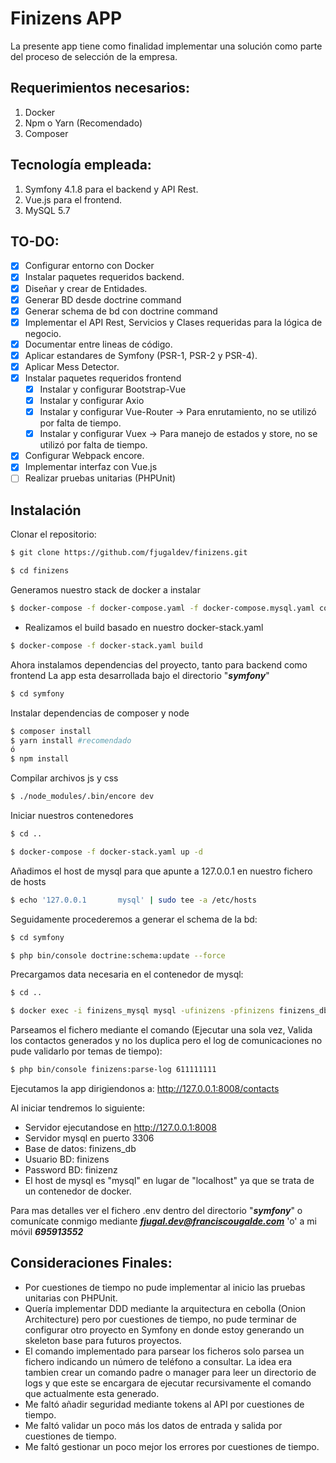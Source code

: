 # Finizens APP
La presente app tiene como finalidad implementar una solución como parte del proceso de selección de la empresa.

## Requerimientos necesarios:
1. Docker
1. Npm o Yarn (Recomendado)
1. Composer

## Tecnología empleada:
1. Symfony 4.1.8 para el backend y API Rest.
1. Vue.js para el frontend.
1. MySQL 5.7

## TO-DO:
- [X] Configurar entorno con Docker
- [X] Instalar paquetes requeridos backend.
- [X] Diseñar y crear de Entidades.
- [X] Generar BD desde doctrine command
- [X] Generar schema de bd con doctrine command
- [X] Implementar el API Rest, Servicios y Clases requeridas para la lógica de negocio.
- [X] Documentar entre lineas de código.
- [X] Aplicar estandares de Symfony (PSR-1, PSR-2 y PSR-4).
- [X] Aplicar Mess Detector.
- [X] Instalar paquetes requeridos frontend
    - [X] Instalar y configurar Bootstrap-Vue
    - [X] Instalar y configurar Axio
    - [X] Instalar y configurar Vue-Router -> Para enrutamiento, no se utilizó por falta de tiempo.
    - [X] Instalar y configurar Vuex -> Para manejo de estados y store, no se utilizó por falta de tiempo.
- [X] Configurar Webpack encore.
- [X] Implementar interfaz con Vue.js
- [ ] Realizar pruebas unitarias (PHPUnit)

## Instalación

Clonar el repositorio:

```sh
$ git clone https://github.com/fjugaldev/finizens.git
```
```sh
$ cd finizens
```
Generamos nuestro stack de docker a instalar
```sh
$ docker-compose -f docker-compose.yaml -f docker-compose.mysql.yaml config > docker-stack.yaml
```
- Realizamos el build basado en nuestro docker-stack.yaml
```sh
$ docker-compose -f docker-stack.yaml build
```
Ahora instalamos dependencias del proyecto, tanto para backend como frontend
La app esta desarrollada bajo el directorio "***symfony***"

```sh
$ cd symfony
```
Instalar dependencias de composer y node

```sh
$ composer install
$ yarn install #recomendado
ó
$ npm install
```

Compilar archivos js y css

```sh
$ ./node_modules/.bin/encore dev 
```

Iniciar nuestros contenedores

```sh
$ cd ..
```

```sh
$ docker-compose -f docker-stack.yaml up -d
```

Añadimos el host de mysql para que apunte a 127.0.0.1 en nuestro fichero de hosts

```sh
$ echo '127.0.0.1       mysql' | sudo tee -a /etc/hosts
```

Seguidamente procederemos a generar el schema de la bd:

```sh
$ cd symfony
```
```sh
$ php bin/console doctrine:schema:update --force
```
Precargamos data necesaria en el contenedor de mysql:

```sh
$ cd ..
```

```sh
$ docker exec -i finizens_mysql mysql -ufinizens -pfinizens finizens_db < symfony/finizens_db_communication_type.sql
```

Parseamos el fichero mediante el comando (Ejecutar una sola vez, Valida los contactos generados y no los duplica pero el log de comunicaciones no pude validarlo por temas de tiempo):

```sh
$ php bin/console finizens:parse-log 611111111
```

Ejecutamos la app dirigiendonos a: http://127.0.0.1:8008/contacts

Al iniciar tendremos lo siguiente: 
- Servidor ejecutandose en http://127.0.0.1:8008
- Servidor mysql en puerto 3306
- Base de datos: finizens_db
- Usuario BD: finizens
- Password BD: finizenz
- El host de mysql es "mysql" en lugar de "localhost" ya que se trata de un contenedor de docker.

Para mas detalles ver el fichero .env dentro del directorio "***symfony***" o comunícate conmigo mediante ***fjugal.dev@franciscougalde.com*** 'o' a mi móvil ***695913552***

## Consideraciones Finales:
- Por cuestiones de tiempo no pude implementar al inicio las pruebas unitarias con PHPUnit.
- Quería implementar DDD mediante la arquitectura en cebolla (Onion Architecture) pero por cuestiones de tiempo, no pude terminar de configurar otro proyecto en Symfony en donde estoy generando un skeleton base para futuros proyectos.
- El comando implementado para parsear los ficheros solo parsea un fichero indicando un número de teléfono a consultar. La idea era tambien crear un comando padre o manager para leer un directorio de logs y que este se encargara de ejecutar recursivamente el comando que actualmente esta generado.
- Me faltó añadir seguridad mediante tokens al API por cuestiones de tiempo.
- Me faltó validar un poco más los datos de entrada y salida por cuestiones de tiempo.
- Me faltó gestionar un poco mejor los errores por cuestiones de tiempo.





